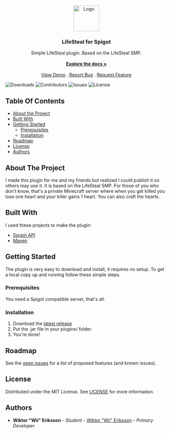 <br/>
<p align="center">
  <a href="https://github.com/OuiWii/LifeSteal">
    <img src="https://cdn.discordapp.com/attachments/931527368416317441/931527647320735784/iu.png" alt="Logo" width="80" height="80">
  </a>

<h3 align="center">LifeSteal for Spigot</h3>

  <p align="center">
    Simple LifeSteal plugin. Based on the LifeSteal SMP.
    <br/>
    <br/>
    <a href="https://github.com/OuiWii/LifeSteal"><strong>Explore the docs »</strong></a>
    <br/>
    <br/>
    <a href="https://github.com/OuiWii/LifeSteal">View Demo</a>
    .
    <a href="https://github.com/OuiWii/LifeSteal/issues">Report Bug</a>
    .
    <a href="https://github.com/OuiWii/LifeSteal/issues">Request Feature</a>
  </p>

![Downloads](https://img.shields.io/github/downloads/OuiWii/LifeSteal/total) ![Contributors](https://img.shields.io/github/contributors/OuiWii/LifeSteal?color=dark-green) ![Issues](https://img.shields.io/github/issues/OuiWii/LifeSteal) ![License](https://img.shields.io/github/license/OuiWii/LifeSteal)

## Table Of Contents

* [About the Project](#about-the-project)
* [Built With](#built-with)
* [Getting Started](#getting-started)
    * [Prerequisites](#prerequisites)
    * [Installation](#installation)
* [Roadmap](#roadmap)
* [License](#license)
* [Authors](#authors)

## About The Project

I made this plugin for me and my friends but realized I could publish it so others may use it. It is based on the LifeSteal SMP. For those of you who don't know, that's a private Minecraft server where when you get killed you lose one heart and your killer gains 1 heart. You can also craft the hearts.

## Built With

I used these projects to make the plugin:

* [Spigot API](https://www.spigotmc.org/)
* [Maven](https://maven.apache.org/)

## Getting Started

The plugin is very easy to download and install, it requires no setup.
To get a local copy up and running follow these simple steps.

### Prerequisites

You need a Spigot compatible server, that's all.

### Installation

1. Download the <a href="https://github.com/OuiWii/LifeSteal/releases">latest release</a>
2. Put the .jar file in your plugins/ folder.
3. You're done!

## Roadmap

See the [open issues](https://github.com/OuiWii/LifeSteal/issues) for a list of proposed features (and known issues).

## License

Distributed under the MIT License. See [LICENSE](https://github.com/OuiWii/LifeSteal/blob/main/LICENSE.md) for more information.

## Authors

* **Wiktor "Wii" Eriksson** - *Student* - [Wiktor "Wii" Eriksson](https://github.com/OuiWii/) - *Primary Developer*